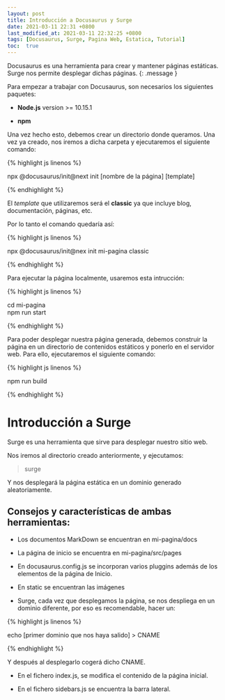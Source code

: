 ```yaml
---
layout: post
title: Introducción a Docusaurus y Surge
date: 2021-03-11 22:31 +0800
last_modified_at: 2021-03-11 22:32:25 +0800
tags: [Docusaurus, Surge, Pagina Web, Estatica, Tutorial]
toc:  true
---
```

Docusaurus es una herramienta para crear y mantener páginas estáticas. Surge nos permite desplegar dichas
páginas.
{: .message }


Para empezar a trabajar con Docusaurus, son necesarios los siguientes paquetes:

* **Node.js** version >= 10.15.1

* **npm** 

Una vez hecho esto, debemos crear un directorio donde queramos. Una vez ya
creado, nos iremos a dicha carpeta y ejecutaremos el siguiente comando:

{% highlight js linenos %}

npx @docusaurus/init@next init [nombre de la página] [template]

{% endhighlight %}

El _template_ que utilizaremos será el **classic** ya que incluye blog, 
documentación, páginas, etc.

Por lo tanto el comando quedaría así:

{% highlight js linenos %}

npx @docusaurus/init@nex init mi-pagina classic

{% endhighlight %}

Para ejecutar la página localmente, usaremos esta intrucción:

{% highlight js linenos %}

cd mi-pagina  
npm run start

{% endhighlight %}

Para poder desplegar nuestra página generada, debemos construir la página en un
directorio de contenidos estáticos y ponerlo en el servidor web. Para ello,
ejecutaremos el siguiente comando:

{% highlight js linenos %}

npm run build

{% endhighlight %}

# Introducción a Surge

Surge es una herramienta que sirve para desplegar nuestro sitio web.

Nos iremos al directorio creado anteriormente, y ejecutamos:

> surge

Y nos desplegará la página estática en un dominio generado aleatoriamente.

## Consejos y características de ambas herramientas:

* Los documentos MarkDown se encuentran en mi-pagina/docs

* La página de inicio se encuentra en mi-pagina/src/pages

* En docusaurus.config.js se incorporan varios pluggins además de los elementos
de la página de Inicio.

* En static se encuentran las imágenes

* Surge, cada vez que desplegamos la página, se nos despliega en un dominio 
diferente, por eso es recomendable, hacer un:

{% highlight js linenos %}

echo [primer dominio que nos haya salido] > CNAME

{% endhighlight %}

Y después al desplegarlo cogerá dicho CNAME.

* En el fichero index.js, se modifica el contenido de la página inicial.

* En el fichero sidebars.js se encuentra la barra lateral.


